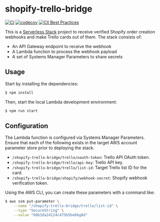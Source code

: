 # shopify-trello-bridge

[![CI](https://github.com/hectcastro/shopify-trello-bridge/actions/workflows/continuous-integration.yml/badge.svg)](https://github.com/hectcastro/shopify-trello-bridge/actions/workflows/continuous-integration.yml) [![codecov](https://codecov.io/gh/hectcastro/shopify-trello-bridge/branch/main/graph/badge.svg?token=KCJ9OFBFFV)](https://codecov.io/gh/hectcastro/shopify-trello-bridge) [![CII Best Practices](https://bestpractices.coreinfrastructure.org/projects/5095/badge)](https://bestpractices.coreinfrastructure.org/projects/5095) 

This is a [Serverless Stack](https://docs.serverless-stack.com) project to receive verified Shopify order creation webhooks and make Trello cards out of them. The stack consists of:

- An API Gateway endpoint to receive the webhook
- A Lambda function to process the webhook payload
- A set of Systems Manager Parameters to share secrets

## Usage

Start by installing the dependencies:

```bash
$ npm install
```

Then, start the local Lambda development environment:

```bash
$ npm run start
```

## Configuration

The Lambda function is configured via Systems Manager Parameters. Ensure that each of the following exists in the target AWS account parameter store prior to deploying the stack.

- `/shopify-trello-bridge/trello/oauth-token`: Trello API OAuth token.
- `/shopify-trello-bridge/trello/api-key`: Trello API key.
- `/shopify-trello-bridge/trello/list-id`: Target Trello list ID for the card.
- `/shopify-trello-bridge/shopify/webhook-secret`: Shopify webhook verification token.

Using the AWS CLI, you can create these parameters with a command like:

```bash
$ aws ssm put-parameter \
    --name "/shopify-trello-bridge/trello/list-id" \
    --type "SecureString" \
    --value "60b3da24124c475b5be6bg8d"
```
